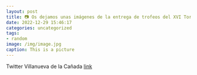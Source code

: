 ```yaml
---
layout: post
title: 📷 Os dejamos unas imágenes de la entrega de trofeos del XVI Torneo de Promoción de Tenis-X Memorial Mario Colmenar, disputado es...
date: 2022-12-29 15:46:17
categories: uncategorized
tags:
- random
image: /img/image.jpg
caption: This is a picture
---
```

Twitter Villanueva de la Cañada [link](https://twitter.com/AytoVDLCanada/status/1608463283673075712)
